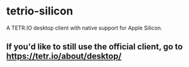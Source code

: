# tetrio-silicon
A TETR.IO desktop client with native support for Apple Silicon.

## If you'd like to still use the official client, go to https://tetr.io/about/desktop/
